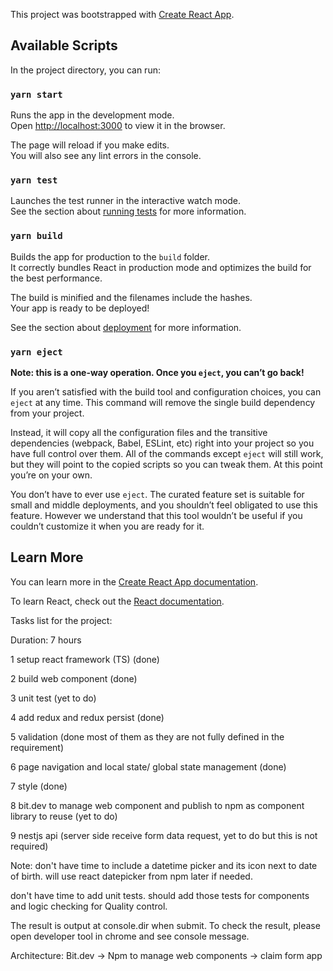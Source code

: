 This project was bootstrapped with [Create React App](https://github.com/facebook/create-react-app).

## Available Scripts

In the project directory, you can run:

### `yarn start`

Runs the app in the development mode.<br />
Open [http://localhost:3000](http://localhost:3000) to view it in the browser.

The page will reload if you make edits.<br />
You will also see any lint errors in the console.

### `yarn test`

Launches the test runner in the interactive watch mode.<br />
See the section about [running tests](https://facebook.github.io/create-react-app/docs/running-tests) for more information.

### `yarn build`

Builds the app for production to the `build` folder.<br />
It correctly bundles React in production mode and optimizes the build for the best performance.

The build is minified and the filenames include the hashes.<br />
Your app is ready to be deployed!

See the section about [deployment](https://facebook.github.io/create-react-app/docs/deployment) for more information.

### `yarn eject`

**Note: this is a one-way operation. Once you `eject`, you can’t go back!**

If you aren’t satisfied with the build tool and configuration choices, you can `eject` at any time. This command will remove the single build dependency from your project.

Instead, it will copy all the configuration files and the transitive dependencies (webpack, Babel, ESLint, etc) right into your project so you have full control over them. All of the commands except `eject` will still work, but they will point to the copied scripts so you can tweak them. At this point you’re on your own.

You don’t have to ever use `eject`. The curated feature set is suitable for small and middle deployments, and you shouldn’t feel obligated to use this feature. However we understand that this tool wouldn’t be useful if you couldn’t customize it when you are ready for it.

## Learn More

You can learn more in the [Create React App documentation](https://facebook.github.io/create-react-app/docs/getting-started).

To learn React, check out the [React documentation](https://reactjs.org/).

Tasks list for the project:

Duration: 7 hours

1 setup react framework (TS) (done)

2 build web component (done)

3 unit test (yet to do)

4 add redux and redux persist (done)

5 validation (done most of them as they are not fully defined in the requirement)

6 page navigation and local state/ global state management (done)

7 style (done)

8 bit.dev to manage web component and publish to npm as component library to reuse (yet to do)

9 nestjs api (server side receive form data request, yet to do but this is not required)


Note: don't have time to include a datetime picker and its icon next to date of birth. will use react datepicker from npm later if needed.

don't have time to add unit tests. should add those tests for components and logic checking for Quality control.


The result is output at console.dir when submit. To check the result, please open developer tool in chrome and see console message.


Architecture:
Bit.dev -> Npm to manage web components -> claim form app
